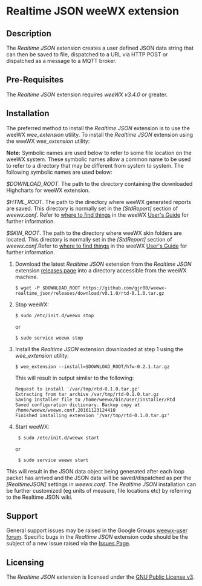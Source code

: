 # Realtime JSON weeWX extension #

## Description ##

The *Realtime JSON* extension creates a user defined JSON data string that can then be saved to file, dispatched to a URL via HTTP POST or dispatched as a message to a MQTT broker.

## Pre-Requisites ##

The *Realtime JSON* extension requires *weeWX v3.4.0* or greater.

## Installation ##

The preferred method to install the *Realtime JSON* extension is to use the weeWX *wee\_extension* utility. To install the *Realtime JSON* extension using the weeWX *wee\_extension* utility:

**Note:** Symbolic names are used below to refer to some file location on the weeWX system. These symbolic names allow a common name to be used to refer to a directory that may be different from system to system. The following symbolic names are used below:

*$DOWNLOAD_ROOT*. The path to the directory containing the downloaded Highcharts for weeWX extension.

*$HTML_ROOT*. The path to the directory where weeWX generated reports are saved. This directory is normally set in the *[StdReport]* section of *weewx.conf*. Refer to [where to find things](http://weewx.com/docs/usersguide.htm#Where_to_find_things) in the weeWX [User's Guide](http://weewx.com/docs/usersguide.htm) for further information.

*$SKIN_ROOT*. The path to the directory where weeWX skin folders are located. This directory is normally set in the *[StdReport]* section of *weewx.conf*.Refer to [where to find things](http://weewx.com/docs/usersguide.htm#Where_to_find_things) in the weeWX [User's Guide](http://weewx.com/docs/usersguide.htm) for further information.

1.  Download the latest *Realtime JSON* extension from the *Realtime JSON* extension [releases page](https://github.com/gjr80/weewx-realtime_json/releases) into a directory accessible from the weeWX machine.

        $ wget -P $DOWNLOAD_ROOT https://github.com/gjr80/weewx-realtime_json/releases/download/v0.1.0/rtd-0.1.0.tar.gz

2.  Stop weeWX:

        $ sudo /etc/init.d/weewx stop

    or

        $ sudo service weewx stop

3.  Install the *Realtime JSON* extension downloaded at step 1 using the *wee_extension* utility:

        $ wee_extension --install=$DOWNLOAD_ROOT/hfw-0.2.1.tar.gz

    This will result in output similar to the following:

        Request to install '/var/tmp/rtd-0.1.0.tar.gz'
        Extracting from tar archive /var/tmp/rtd-0.1.0.tar.gz
        Saving installer file to /home/weewx/bin/user/installer/Rtd
        Saved configuration dictionary. Backup copy at /home/weewx/weewx.conf.20161123124410
        Finished installing extension '/var/tmp/rtd-0.1.0.tar.gz'

4. Start weeWX:

        $ sudo /etc/init.d/weewx start

    or

        $ sudo service weewx start

This will result in the JSON data object being generated after each loop packet has arrived and the JSON data will be saved/dispatched as per the *[RealtimeJSON]* settings in *weewx.conf*. The *Realtime JSON* installation can be further customized (eg units of measure, file locations etc) by referring to the Realtime JSON wiki.

## Support ###

General support issues may be raised in the Google Groups [weewx-user forum](https://groups.google.com/group/weewx-user "Google Groups weewx-user forum"). Specific bugs in the *Realtime JSON* extension code should be the subject of a new issue raised via the [Issues Page](https://github.com/gjr80/weewx-realtime_json/issues "Realtime JSON extension Issues").
 
## Licensing ##

The *Realtime JSON* extension is licensed under the [GNU Public License v3](https://github.com/gjr80/weewx-realtime_json/blob/master/LICENSE "Realtime JSON extension License").
